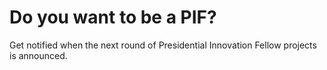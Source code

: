 Do you want to be a PIF?
========

Get notified when the next round of Presidential Innovation Fellow projects is announced.
